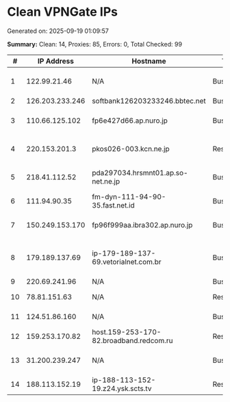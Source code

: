 # Clean VPNGate IPs
Generated on: 2025-09-19 01:09:57

**Summary:** Clean: 14, Proxies: 85, Errors: 0, Total Checked: 99

| # | IP Address | Hostname | Type | Country | Provider |
|---|------------|----------|------|---------|----------|
| 1 | 122.99.21.46 | N/A | Business | TW | Hoshin Multimedia Center Inc. |
| 2 | 126.203.233.246 | softbank126203233246.bbtec.net | Business | JP | SoftBank Corp. |
| 3 | 110.66.125.102 | fp6e427d66.ap.nuro.jp | Business | JP | Sony Network Communications Inc. |
| 4 | 220.153.201.3 | pkos026-003.kcn.ne.jp | Residential | JP | Kintetsu Cable Network Co., Ltd. |
| 5 | 218.41.112.52 | pda297034.hrsmnt01.ap.so-net.ne.jp | Business | JP | Sony Network Communications Inc. |
| 6 | 111.94.90.35 | fm-dyn-111-94-90-35.fast.net.id | Business | ID | Linknet-Fastnet ASN |
| 7 | 150.249.153.170 | fp96f999aa.ibra302.ap.nuro.jp | Business | JP | Sony Network Communications Inc. |
| 8 | 179.189.137.69 | ip-179-189-137-69.vetorialnet.com.br | Business | BR | VETORIALNET INF. E SERVIÇOS DE INTERNET LTDA |
| 9 | 220.69.241.96 | N/A | Business | KR | Korea Telecom |
| 10 | 78.81.151.63 | N/A | Residential | RU | PJSC Rostelecom |
| 11 | 124.51.86.160 | N/A | Business | KR | LG POWERCOMM |
| 12 | 159.253.170.82 | host.159-253-170-82.broadband.redcom.ru | Residential | RU | JSC "Redcom-lnternet" |
| 13 | 31.200.239.247 | N/A | Business | RU | Natalia Sergeevna Filicheva |
| 14 | 188.113.152.19 | ip-188-113-152-19.z24.ysk.scts.tv | Residential | RU | Sakhalin Cable Telesystems Ltd |
